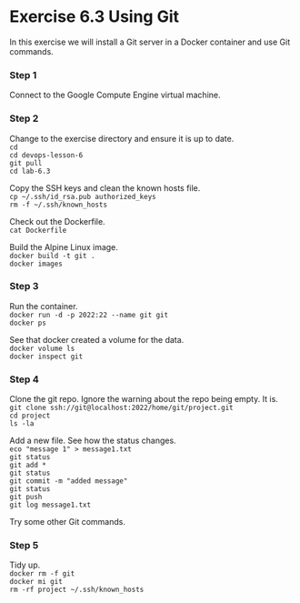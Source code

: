 # Exercise 6.3 Using Git

In this exercise we will install a Git server in a Docker container
and use Git commands.

### Step 1

Connect to the Google Compute Engine virtual machine.

### Step 2

Change to the exercise directory and ensure it is up to date.  
`cd`  
`cd devops-lesson-6`  
`git pull`  
`cd lab-6.3`  

Copy the SSH keys and clean the known hosts file.    
`cp ~/.ssh/id_rsa.pub authorized_keys`  
`rm -f ~/.ssh/known_hosts`  

Check out the Dockerfile.  
`cat Dockerfile`  

Build the Alpine Linux image.  
`docker build -t git .`  
`docker images`  

### Step 3

Run the container.  
`docker run -d -p 2022:22 --name git git`  
`docker ps`  

See that docker created a volume for the data.  
`docker volume ls`  
`docker inspect git`  

### Step 4

Clone the git repo. Ignore the warning about the repo being empty. It is.  
`git clone ssh://git@localhost:2022/home/git/project.git`  
`cd project`  
`ls -la`  

Add a new file. See how the status changes.  
`eco "message 1" > message1.txt`  
`git status`  
`git add *`  
`git status`  
`git commit -m "added message"`  
`git status`  
`git push`  
`git log message1.txt`  

Try some other Git commands.

### Step 5

Tidy up.  
`docker rm -f git`  
`docker mi git`  
`rm -rf project ~/.ssh/known_hosts`  

